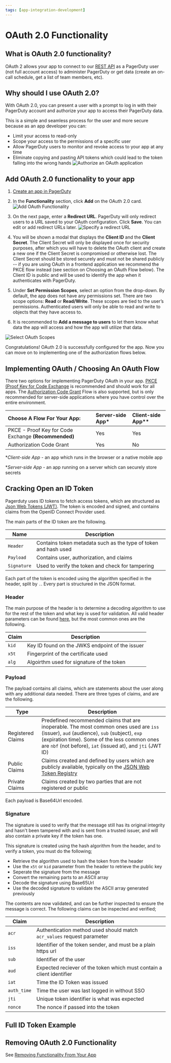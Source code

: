 ```yaml
---
tags: [app-integration-development]
---
```


# OAuth 2.0 Functionality

## What is OAuth 2.0 functionality?
OAuth 2 allows your app to connect to our [REST API](/api-reference/) as a PagerDuty user (not full account access) to administer PagerDuty or get data (create an on-call schedule, get a list of team members, etc).

## Why should I use OAuth 2.0?
With OAuth 2.0, you can present a user with a prompt to log in with their PagerDuty account and authorize your app to access their PagerDuty data.

This is a simple and seamless process for the user and more secure because as an app developer you can:
* Limit your access to read-only
* Scope your access to the permissions of a specific user
* Allow PagerDuty users to monitor and revoke access to your app at any time
* Eliminate copying and pasting API tokens which could lead to the token falling into the wrong hands
![Authorize an OAuth application](../../assets/images/oauth-authorize.png)

## Add OAuth 2.0 functionality to your app
1. [Create an app in PagerDuty](../../docs/app-integration-development/03-Register-an-App.md)

2. In the **Functionality** section, click **Add** on the OAuth 2.0 card.
![Add OAuth Functionality](../../assets/images/add-oauth-functionality.png)

3. On the next page, enter a **Redirect URL**. PagerDuty will only redirect users to a URL saved to your OAuth configuration. Click **Save**. You can edit or add redirect URLs later.
![Specify a redirect URL](../../assets/images/specify-redirect-url.png)

4. You will be shown a modal that displays the **Client ID** and the **Client Secret**. The Client Secret will only be displayed once for security purposes, after which you will have to delete the OAuth client and create a new one if the Client Secret is compromised or otherwise lost. The Client Secret should be stored securely and must not be shared publicly -- if you are using OAuth in a frontend application we recommend the PKCE flow instead (see section on Choosing an OAuth Flow below). The Client ID is public and will be used to identify the app when it authenticates with PagerDuty.

5. Under **Set Permission Scopes**, select an option from the drop-down. By default, the app does not have any permissions set. There are two scope options: **Read** or **Read/Write**. These scopes are tied to the user’s permissions. Authenticated users will only be able to read and write to objects that they have access to.

6. It is recommended to **Add a message to users** to let them know what data the app will access and how the app will utilize that data.

![Select OAuth Scopes](../../assets/images/select-oauth-scopes.png)

Congratulations! OAuth 2.0 is successfully configured for the app. Now you can move on to implementing one of the authorization flows below.

## Implementing OAuth / Choosing An OAuth Flow

There two options for implementing PagerDuty OAuth in your app. [PKCE (Proof Key for Code Exchange](../../docs/app-integration-development/10-OAuth-2-PKCE.md) is recommended and should work for all apps. The [Authorization Code Grant](../../docs/app-integration-development/09-OAuth-2-Auth-Code-Grant.md) Flow is also supported, but is only recommended for server-side applications where you have control over the entire environment.


| Choose A Flow For Your App:   |      Server-side App*      |  Client-side App** |
|:---------------------------------------------------------------------------------------|:-----|:----|
| PKCE - Proof Key for Code Exchange **(Recommended)** |  Yes | Yes |
| Authorization Code Grant |  Yes | No  |


**Client-side App* - an app which runs in the browser or a native mobile app

**Server-side App* - an app running on a server which can securely store secrets

## Cracking Open an ID Token

Pagerduty uses ID tokens to fetch access tokens, which are structured as [Json Web Tokens (JWT)](https://datatracker.ietf.org/doc/html/rfc7519). The token is encoded and signed, and contains claims from the OpenID Connect Provider used. 

The main parts of the ID token are the following.

  Name            | Description
----------------- | -----------
`Header`          | Contains token metadata such as the type of token and hash used
`Payload`         | Contains user, authorization, and claims
`Signature`       | Used to verify the token and check for tampering

Each part of the token is encoded using the algorithm specified in the header, split by `.`. Every part is structured in the JSON format.

### Header
The main purpose of the header is to determine a decoding algorithm to use for the rest of the token and what key is used for validation. All valid header parameters can be found [here](https://datatracker.ietf.org/doc/html/rfc7515#section-4.1), but the most common ones are the following.

  Claim           | Description
----------------- | -----------
`kid`             | Key ID found on the JWKS endpoint of the issuer
`x5t`             | Fingerprint of the certificate used
`alg`             | Algoirthm used for signature of the token

### Payload
The payload contains all claims, which are statements about the user along with any additional data needed. There are three types of claims, and are the following.

  Type            | Description
----------------- | -----------
Registered Claims | Predefined recommended claims that are inoperable. The most common ones used are `iss` (issuer), `aud` (audience), `sub` (subject), `exp` (expiration time). Some of the less common ones are `nbf` (not before), `iat` (issued at), and `jti` (JWT ID)
Public Claims     | Claims created and defined by users which are publicly available, typically on the [JSON Web Token Registry](https://www.iana.org/assignments/jwt/jwt.xhtml)
Private Claims    | Claims created by two parties that are not registered or public

Each payload is Base64Url encoded.

### Signature
The signature is used to verify that the message still has its original integrity and hasn't been tampered with and is sent from a trusted issuer, and will also contain a private key if the token has one.

This signature is created using the hash algorithm from the header, and to verify a token, you must do the following;

* Retrieve the algorithm used to hash the token from the header
* Use the `x5t` or `kid` parameter from the header to retrieve the public key
* Seperate the signature from the message
* Convert the remaining parts to an ASCII array
* Decode the signature using Base65Url
* Use the decoded signature to validate the ASCII array generated previously

The contents are now validated, and can be further inspected to ensure the message is correct. The following claims can be inspected and verified;

 Claim       |      Description   
------------ | ----------------------------------
 `acr`       |  Authentication method used should match `acr_values` request parameter
 `iss`       |  Identifier of the token sender, and must be a plain https url
 `sub`       |  Identifier of the user
 `aud`       |  Expected reciever of the token which must contain a client identifier
 `iat`       |  Time the ID Token was issued
 `auth_time` |  Time the user was last logged in without SSO
 `jti`       |  Unique token identifier is what was expected 
 `nonce`     |  The nonce if passed into the token

## Full ID Token Example



## Removing OAuth 2.0 Functionality
See [Removing Functionality From Your App](../../docs/app-integration-development/04-App-Functionality.md#removing-functionality-from-your-app)
